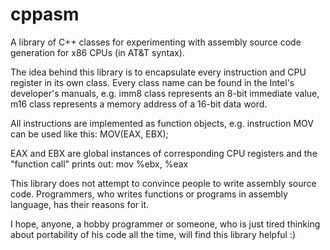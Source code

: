 # cppasm
A library of C++ classes for experimenting with assembly source code
generation for x86 CPUs (in AT&T syntax).

The idea behind this library is to encapsulate every instruction and CPU register
in its own class. Every class name can be found in the Intel's developer's manuals, e.g.
imm8 class represents an 8-bit immediate value, m16 class represents a memory address of
a 16-bit data word.

All instructions are implemented as function objects, e.g. instruction MOV can be used like this:
    MOV(EAX, EBX);

EAX and EBX are global instances of corresponding CPU registers and the "function call"
prints out:
    mov %ebx, %eax

This library does not attempt to convince people to write assembly source code.
Programmers, who writes functions or programs in assembly language,
has their reasons for it.

I hope, anyone, a hobby programmer or someone, who is just tired thinking about
portability of his code all the time, will find this library helpful :)
